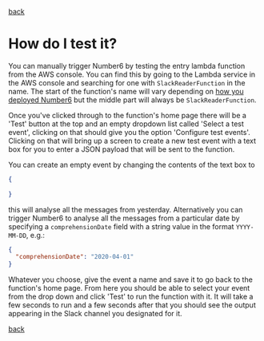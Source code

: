 [back](./index.md)

# How do I test it?

You can manually trigger Number6 by testing the entry lambda function from the AWS console. You can find this by going to the Lambda service in the AWS console and searching for one with `SlackReaderFunction` in the name. The start of the function's name will vary depending on [how you deployed Number6](./how_do_i_get_it.md) but the middle part will always be `SlackReaderFunction`.

Once you've clicked through to the function's home page there will be a 'Test' button at the top and an empty dropdown list called 'Select a test event', clicking on that should give you the option 'Configure test events'. Clicking on that will bring up a screen to create a new test event with a text box for you to enter a JSON payload that will be sent to the function.

You can create an empty event by changing the contents of the text box to 

```json
{
  
}
```

this will analyse all the messages from yesterday. Alternatively you can trigger Number6 to analyse all the messages from a particular date by specifying a `comprehensionDate` field with a string value in the format `YYYY-MM-DD`, e.g.:

```json
{
  "comprehensionDate": "2020-04-01"
}
```

Whatever you choose, give the event a name and save it to go back to the function's home page. From here you should be able to select your event from the drop down and click 'Test' to run the function with it. It will take a few seconds to run and a few seconds after that you should see the output appearing in the Slack channel you designated for it.

[back](./index.md)